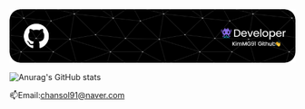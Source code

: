 <img src="images/github-header-image.png">



![Anurag's GitHub stats](https://github-readme-stats.vercel.app/api?username=KimMG91&show_icons=true&theme=radical)

📫Email:chansol91@naver.com



